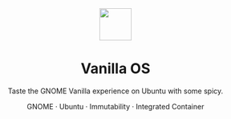 <div align="center">
  <img src="https://github.com/Vanilla-OS/vanilla-os-build/raw/master/assets/images/vanilla-os-logo.svg" width="64">
  <h1 align="center">Vanilla OS</h1>
  <p align="center">Taste the GNOME Vanilla experience on Ubuntu with some spicy.</p>
  <p align="center">GNOME · Ubuntu · Immutability · Integrated Container</p>
</div>
